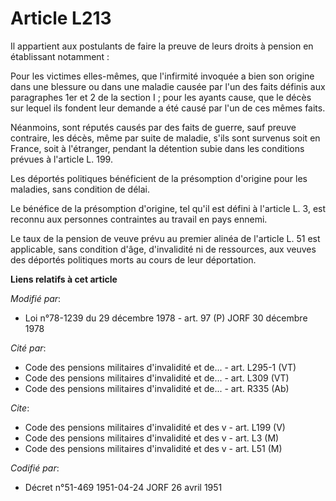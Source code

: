 # Article L213

Il appartient aux postulants de faire la preuve de leurs droits à pension en établissant notamment :

Pour les victimes elles-mêmes, que l'infirmité invoquée a bien son origine dans une blessure ou dans une maladie causée par
l'un des faits définis aux paragraphes 1er et 2 de la section I ; pour les ayants cause, que le décès sur lequel ils fondent
leur demande a été causé par l'un de ces mêmes faits.

Néanmoins, sont réputés causés par des faits de guerre, sauf preuve contraire, les décès, même par suite de maladie, s'ils
sont survenus soit en France, soit à l'étranger, pendant la détention subie dans les conditions prévues à l'article L. 199.

Les déportés politiques bénéficient de la présomption d'origine pour les maladies, sans condition de délai.

Le bénéfice de la présomption d'origine, tel qu'il est défini à l'article L. 3, est reconnu aux personnes contraintes au
travail en pays ennemi.

Le taux de la pension de veuve prévu au premier alinéa de l'article L. 51 est applicable, sans condition d'âge, d'invalidité
ni de ressources, aux veuves des déportés politiques morts au cours de leur déportation.

**Liens relatifs à cet article**

_Modifié par_:

  - Loi n°78-1239 du 29 décembre 1978 - art. 97 (P) JORF 30 décembre 1978

_Cité par_:

  - Code des pensions militaires d'invalidité et de... - art. L295-1 (VT)
  - Code des pensions militaires d'invalidité et de... - art. L309 (VT)
  - Code des pensions militaires d'invalidité et de... - art. R335 (Ab)

_Cite_:

  - Code des pensions militaires d'invalidité et des v - art. L199 (V)
  - Code des pensions militaires d'invalidité et des v - art. L3 (M)
  - Code des pensions militaires d'invalidité et des v - art. L51 (M)

_Codifié par_:

  - Décret n°51-469 1951-04-24 JORF 26 avril 1951
